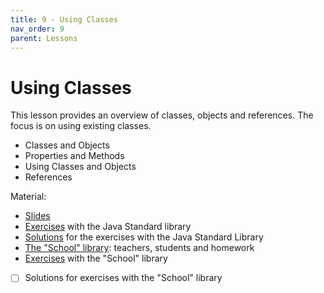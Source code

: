 ```yaml
---
title: 9 - Using Classes
nav_order: 9
parent: Lessons
---
```


# Using Classes

This lesson provides an overview of classes, objects and references.
The focus is on using existing classes.

- Classes and Objects
- Properties and Methods
- Using Classes and Objects
- References

Material:
- [Slides](https://drive.google.com/open?id=10grg-OJhOq_yh1vmNeYtcibHmyh4m5B-x_4HwNiSMDA)
- [Exercises](exercises/using_java_stdlib.md) with the Java Standard library
- [Solutions](exercises/using_java_stdlib_solution.md) for the exercises with the Java Standard Library
- [The "School" library](libraries/school): teachers, students and homework
- [Exercises](exercises/using_school_library.md) with the "School" library
- [ ] Solutions for exercises with the "School" library

